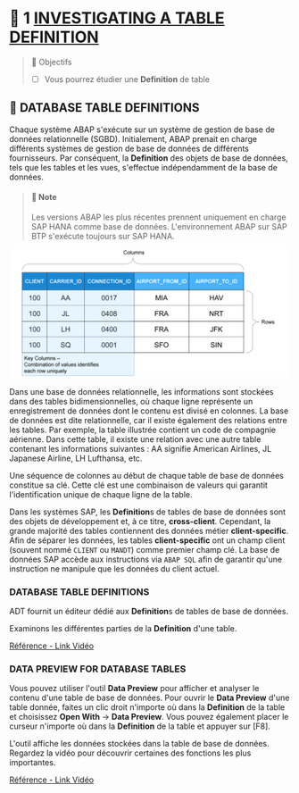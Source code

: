 # 🌸 1 [INVESTIGATING A TABLE DEFINITION](https://learning.sap.com/learning-journeys/acquire-core-abap-skills/investigating-a-table-definition_f5b25669-42e0-437a-9cbc-90a655e746d8)

> 🌺 Objectifs
>
> - [ ] Vous pourrez étudier une **Definition** de table

## 🌸 DATABASE TABLE DEFINITIONS

Chaque système ABAP s'exécute sur un système de gestion de base de données relationnelle (SGBD). Initialement, ABAP prenait en charge différents systèmes de gestion de base de données de différents fournisseurs. Par conséquent, la **Definition** des objets de base de données, tels que les tables et les vues, s'effectue indépendamment de la base de données.

> #### 🍧 Note
>
> Les versions ABAP les plus récentes prennent uniquement en charge SAP HANA comme base de données. L'environnement ABAP sur SAP BTP s'exécute toujours sur SAP HANA.

![](./assets/11_analyze_table_001.png)

Dans une base de données relationnelle, les informations sont stockées dans des tables bidimensionnelles, où chaque ligne représente un enregistrement de données dont le contenu est divisé en colonnes. La base de données est dite relationnelle, car il existe également des relations entre les tables. Par exemple, la table illustrée contient un code de compagnie aérienne. Dans cette table, il existe une relation avec une autre table contenant les informations suivantes : AA signifie American Airlines, JL Japanese Airline, LH Lufthansa, etc.

Une séquence de colonnes au début de chaque table de base de données constitue sa clé. Cette clé est une combinaison de valeurs qui garantit l'identification unique de chaque ligne de la table.

Dans les systèmes SAP, les **Definition**s de tables de base de données sont des objets de développement et, à ce titre, **cross-client**. Cependant, la grande majorité des tables contiennent des données métier **client-specific**. Afin de séparer les données, les tables **client-specific** ont un champ client (souvent nommé `CLIENT` ou `MANDT`) comme premier champ clé. La base de données SAP accède aux instructions via `ABAP SQL` afin de garantir qu'une instruction ne manipule que les données du client actuel.

### DATABASE TABLE DEFINITIONS

ADT fournit un éditeur dédié aux **Definition**s de tables de base de données.

Examinons les différentes parties de la **Definition** d'une table.

[Référence - Link Vidéo](https://learning.sap.com/learning-journeys/acquire-core-abap-skills/investigating-a-table-definition_f5b25669-42e0-437a-9cbc-90a655e746d8)

### DATA PREVIEW FOR DATABASE TABLES

Vous pouvez utiliser l'outil **Data Preview** pour afficher et analyser le contenu d'une table de base de données. Pour ouvrir le **Data Preview** d'une table donnée, faites un clic droit n'importe où dans la **Definition** de la table et choisissez **Open With** → **Data Preview**. Vous pouvez également placer le curseur n'importe où dans la **Definition** de la table et appuyer sur [F8].

L'outil affiche les données stockées dans la table de base de données. Regardez la vidéo pour découvrir certaines des fonctions les plus importantes.

[Référence - Link Vidéo](https://learning.sap.com/learning-journeys/acquire-core-abap-skills/investigating-a-table-definition_f5b25669-42e0-437a-9cbc-90a655e746d8)
